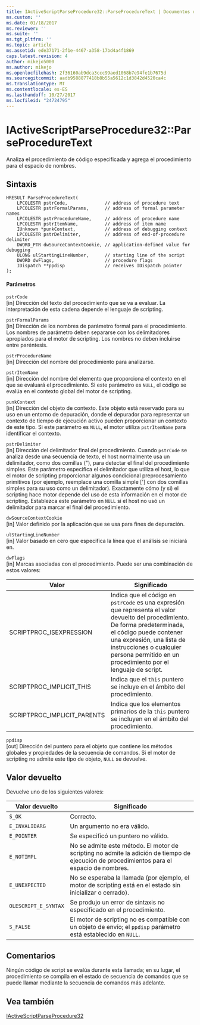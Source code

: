 ```yaml
---
title: IActiveScriptParseProcedure32::ParseProcedureText | Documentos de Microsoft
ms.custom: ''
ms.date: 01/18/2017
ms.reviewer: ''
ms.suite: ''
ms.tgt_pltfrm: ''
ms.topic: article
ms.assetid: ede37171-2f1e-4467-a358-17bd4a4f1869
caps.latest.revision: 4
author: mikejo5000
ms.author: mikejo
ms.openlocfilehash: 2f36160ab9dca3ccc99aed1068b7e94fe1b7675d
ms.sourcegitcommit: aadb9588877418b8b55a5612c1d3842d4520ca4c
ms.translationtype: MT
ms.contentlocale: es-ES
ms.lasthandoff: 10/27/2017
ms.locfileid: "24724795"
---
```

# <a name="iactivescriptparseprocedure32parseproceduretext"></a>IActiveScriptParseProcedure32::ParseProcedureText
Analiza el procedimiento de código especificada y agrega el procedimiento para el espacio de nombres.  
  
## <a name="syntax"></a>Sintaxis  
  
```  
HRESULT ParseProcedureText(  
    LPCOLESTR pstrCode,              // address of procedure text  
    LPCOLESTR pstrFormalParams,      // address of formal parameter names  
    LPCOLESTR pstrProcedureName,     // address of procedure name  
    LPCOLESTR pstrItemName,          // address of item name  
    IUnknown *punkContext,           // address of debugging context  
    LPCOLESTR pstrDelimiter,         // address of end-of-procedure delimiter  
    DWORD_PTR dwSourceContextCookie, // application-defined value for debugging  
    ULONG ulStartingLineNumber,      // starting line of the script  
    DWORD dwFlags,                   // procedure flags  
    IDispatch **ppdisp               // receives IDispatch pointer  
);  
```  
  
#### <a name="parameters"></a>Parámetros  
 `pstrCode`  
 [in] Dirección del texto del procedimiento que se va a evaluar. La interpretación de esta cadena depende el lenguaje de scripting.  
  
 `pstrFormalParams`  
 [in] Dirección de los nombres de parámetro formal para el procedimiento. Los nombres de parámetro deben separarse con los delimitadores apropiados para el motor de scripting. Los nombres no deben incluirse entre paréntesis.  
  
 `pstrProcedureName`  
 [in] Dirección del nombre del procedimiento para analizarse.  
  
 `pstrItemName`  
 [in] Dirección del nombre del elemento que proporciona el contexto en el que se evaluará el procedimiento. Si este parámetro es `NULL`, el código se evalúa en el contexto global del motor de scripting.  
  
 `punkContext`  
 [in] Dirección del objeto de contexto. Este objeto está reservado para su uso en un entorno de depuración, donde el depurador para representar un contexto de tiempo de ejecución activo pueden proporcionar un contexto de este tipo. Si este parámetro es `NULL`, el motor utiliza `pstrItemName` para identificar el contexto.  
  
 `pstrDelimiter`  
 [in] Dirección del delimitador final del procedimiento. Cuando `pstrCode` se analiza desde una secuencia de texto, el host normalmente usa un delimitador, como dos comillas ("), para detectar el final del procedimiento simples. Este parámetro especifica el delimitador que utiliza el host, lo que el motor de scripting proporcionar algunos condicional preprocesamiento primitivos (por ejemplo, reemplace una comilla simple ['] con dos comillas simples para su uso como un delimitador). Exactamente cómo (y si) el scripting hace motor depende del uso de esta información en el motor de scripting. Establezca este parámetro en `NULL` si el host no usó un delimitador para marcar el final del procedimiento.  
  
 `dwSourceContextCookie`  
 [in] Valor definido por la aplicación que se usa para fines de depuración.  
  
 `ulStartingLineNumber`  
 [in] Valor basado en cero que especifica la línea que el análisis se iniciará en.  
  
 `dwFlags`  
 [in] Marcas asociadas con el procedimiento. Puede ser una combinación de estos valores:  
  
|Valor|Significado|  
|-----------|-------------|  
|SCRIPTPROC_ISEXPRESSION|Indica que el código en `pstrCode` es una expresión que representa el valor devuelto del procedimiento. De forma predeterminada, el código puede contener una expresión, una lista de instrucciones o cualquier persona permitido en un procedimiento por el lenguaje de script.|  
|SCRIPTPROC_IMPLICIT_THIS|Indica que el `this` puntero se incluye en el ámbito del procedimiento.|  
|SCRIPTPROC_IMPLICIT_PARENTS|Indica que los elementos primarios de la `this` puntero se incluyen en el ámbito del procedimiento.|  
  
 `ppdisp`  
 [out] Dirección del puntero para el objeto que contiene los métodos globales y propiedades de la secuencia de comandos. Si el motor de scripting no admite este tipo de objeto, `NULL` se devuelve.  
  
## <a name="return-value"></a>Valor devuelto  
 Devuelve uno de los siguientes valores:  
  
|Valor devuelto|Significado|  
|------------------|-------------|  
|`S_OK`|Correcto.|  
|`E_INVALIDARG`|Un argumento no era válido.|  
|`E_POINTER`|Se especificó un puntero no válido.|  
|`E_NOTIMPL`|No se admite este método. El motor de scripting no admite la adición de tiempo de ejecución de procedimientos para el espacio de nombres.|  
|`E_UNEXPECTED`|No se esperaba la llamada (por ejemplo, el motor de scripting está en el estado sin inicializar o cerrado).|  
|`OLESCRIPT_E_SYNTAX`|Se produjo un error de sintaxis no especificado en el procedimiento.|  
|`S_FALSE`|El motor de scripting no es compatible con un objeto de envío; el `ppdisp` parámetro está establecido en `NULL`.|  
  
## <a name="remarks"></a>Comentarios  
 Ningún código de script se evalúa durante esta llamada; en su lugar, el procedimiento se compila en el estado de secuencia de comandos que se puede llamar mediante la secuencia de comandos más adelante.  
  
## <a name="see-also"></a>Vea también  
 [IActiveScriptParseProcedure32](../../winscript/reference/iactivescriptparseprocedure32.md)
